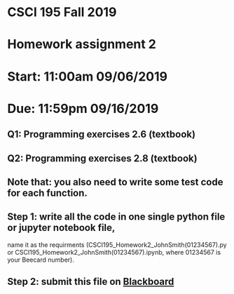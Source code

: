 # CSCI 195 Fall 2019
# Homework assignment 2
# Start: 11:00am 09/06/2019
# Due:   11:59pm 09/16/2019 


## Q1: Programming exercises 2.6 (textbook)
## Q2: Programming exercises 2.8 (textbook)
## Note that: you also need to write some test code for each function.

## Step 1: write all the code in one single **python file** or **jupyter notebook file**, 
   name it as the requirments (CSCI195_Homework2_JohnSmith(01234567).py or CSCI195_Homework2_JohnSmith(01234567).ipynb, where
   01234567 is your Beecard number).
## Step 2: submit this file on [Blackboard](https://blackboard.sau.edu)




